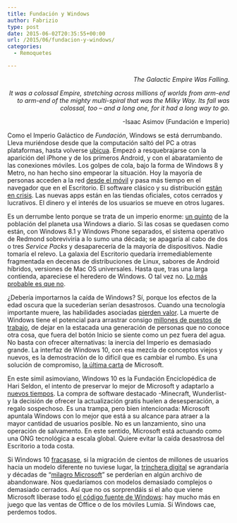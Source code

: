 ```yaml
---
title: Fundación y Windows
author: Fabrizio
type: post
date: 2015-06-02T20:35:55+00:00
url: /2015/06/fundacion-y-windows/
categories:
  - Remoquetes

---
```

<p style="text-align: right;">
  <em>The Galactic Empire Was Falling. </em>
</p>

<p style="text-align: right;">
  <em>It was a colossal Empire, stretching across millions of worlds from arm-end to arm-end of the mighty multi-spiral that was the Milky Way. Its fall was colossal, too &#8211; and a long one, for it had a long way to go.</em>
</p>

<p style="text-align: right;">
  -Isaac Asimov (Fundación e Imperio)
</p>

<p style="text-align: left;">
  Como el Imperio Galáctico de <em>Fundación</em>, Windows se está derrumbando. Lleva muriéndose desde que la computación saltó del PC a otras plataformas, hasta volverse <a href="http://remoquete.com/2015/01/fuga-hacia-la-realidad/" target="_blank">ubicua</a>. Empezó a resquebrajarse con la aparición del iPhone y de los primeros Android, y con el abaratamiento de las conexiones móviles. Los golpes de cola, bajo la forma de Windows 8 y Metro, no han hecho sino empeorar la situación. Hoy la mayoría de personas acceden a la red <a href="http://www.dailymail.co.uk/sciencetech/article-3069322/Google-reveals-searches-mobile-devices-PCs-time.html">desde el móvil</a> y pasa más tiempo en el navegador que en el Escritorio. El software clásico y su distribución <a href="http://www.xataka.com/aplicaciones/viaje-al-horror-de-crapware-esto-es-lo-que-pasa-al-intentar-instalar-dieciseis-programas-clasicos-hoy-dia">están en crisis</a>. Las nuevas apps están en las tiendas oficiales, cotos cerrados y lucrativos. El dinero y el interés de los usuarios se mueve en otros lugares.
</p>

<p style="text-align: left;">
  Es un derrumbe lento porque se trata de un imperio enorme: <a href="http://news.microsoft.com/bythenumbers/index.HTML" target="_blank">un quinto</a> de la población del planeta usa Windows a diario. Si las cosas se quedasen como están, con Windows 8.1 y Windows Phone separados, el sistema operativo de Redmond sobreviviría a lo sumo una década; se apagaría al cabo de dos o tres <em>Service Packs</em> y desaparecería de la mayoría de dispositivos. Nadie tomaría el relevo. La galaxia del Escritorio quedaría irremediablemente fragmentada en decenas de distribuciones de Linux, sabores de Android híbridos, versiones de Mac OS universales. Hasta que, tras una larga contienda, apareciese el heredero de Windows. O tal vez no. <a href="http://www.dailytech.com/IDC+2014+Sales+Show+PC+Isnt+Dead+But+Desktop+May+be+Dying/article37087.htm" target="_blank">Lo más probable es que no</a>.
</p>

<p style="text-align: left;">
  ¿Debería importarnos la caída de Windows? Sí, porque los efectos de la edad oscura que la sucederían serían desastrosos. Cuando una tecnología importante muere, las habilidades asociadas <a href="http://www.jstor.org/stable/4626178?seq=1#page_scan_tab_contents" target="_blank">pierden valor</a>. La muerte de Windows tiene el potencial para arrastrar consigo <a href="http://news.microsoft.com/2007/10/18/new-study-finds-14-7-million-jobs-created-globally-by-microsoft-and-its-ecosystem/">millones de puestos de trabajo</a>, de dejar en la estacada una generación de personas que no conoce otra cosa, que fuera del botón Inicio se siente como un pez fuera del agua. No basta con ofrecer alternativas: la inercia del Imperio es demasiado grande. La interfaz de Windows 10, con esa mezcla de conceptos viejos y nuevos, es la demostración de lo difícil que es cambiar el rumbo. Es una solución de compromiso, <a href="http://articulos.softonic.com/windows-fusion-windows-phone-modo-clasico" target="_blank">la última carta</a> de Microsoft.
</p>

<p style="text-align: left;">
  En este símil asimoviano, Windows 10 es la Fundación Enciclopédica de Hari Seldon, el intento de preservar lo mejor de Microsoft y adaptarlo a <a href="http://www.bloomberg.com/news/articles/2015-02-19/microsoft-ceo-nadella-looks-to-future-beyond-windows" target="_blank">nuevos tiempos</a>. La compra de software destacado -Minecraft, Wunderlist- y la decisión de ofrecer la actualización gratis huelen a desesperación, a regalo sospechoso. Es una trampa, pero bien intencionada: Microsoft apuntala Windows con lo mejor que está a su alcance para atraer a la mayor cantidad de usuarios posible. No es un lanzamiento, sino una operación de salvamento. En este sentido, Microsoft está actuando como una ONG tecnológica a escala global. Quiere evitar la caída desastrosa del Escritorio a toda costa.
</p>

<p style="text-align: left;">
  Si Windows 10 <a href="http://www.computerworld.com/article/2870971/what-if-windows-10-fails.html">fracasase</a>, si la migración de cientos de millones de usuarios hacia un modelo diferente no tuviese lugar, la <a href="http://remoquete.com/2014/06/la-trinchera-digital/" target="_blank">trinchera digital</a> se agrandaría y décadas de &#8220;<a href="http://www.javipas.com/2015/06/02/milagro-microsoft/" target="_blank">milagro Microsoft</a>&#8221; se perderían en algún archivo de abandonware. Nos quedaríamos con modelos demasiado complejos o demasiado cerrados. Así que no os sorprendáis si el año que viene Microsoft liberase todo <a href="http://www.informationweek.com/software/operating-systems/windows-must-go-open-source-what-happened/a/d-id/1318744" target="_blank">el código fuente de Windows</a>: hay mucho más en juego que las ventas de Office o de los móviles Lumia. Si Windows cae, perdemos todos.
</p>